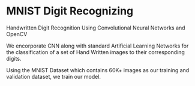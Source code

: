 # MNIST Digit Recognizing 
Handwritten Digit Recognition Using Convolutional Neural Networks and OpenCV

We encorporate CNN along with standard Artificial Learning Networks for the classification of a set of Hand Written images to their corresponding digits.

Using the MNIST Dataset which contains 60K+ images as our training and validation dataset, we train our model.
